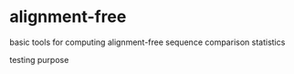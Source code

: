 # alignment-free
basic tools for computing alignment-free sequence comparison statistics

testing purpose
